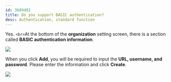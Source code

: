```yaml
---
id: 3689402
title: Do you support BASIC authentication?
desc: Authentication, standard function
---
```


Yes. `<br>`At the bottom of the **organization** setting screen, there is a section called  **BASIC authentication information**.

![](https://downloads.intercomcdn.com/i/o/182986376/3e71b15331fbed9158d77df1/_2019-09-25_3.06.02.png)

When you click **Add**, you will be required to input the **URL, username, and** **password**. Please enter the information and click **Create**.

![](https://downloads.intercomcdn.com/i/o/182985455/cbc392f7a1a6ac5fc6db8773/_2019-09-25_3.06.27.png)
